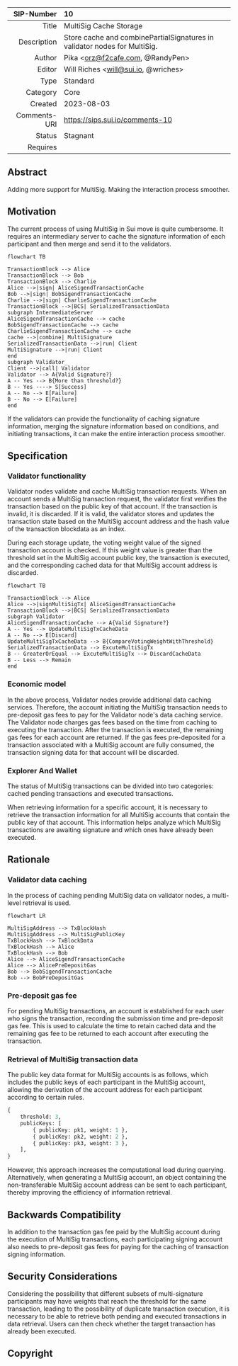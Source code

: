 | SIP-Number          | 10 |
| ---:                | :--- |
| Title               | MultiSig Cache Storage |
| Description         | Store cache and combinePartialSignatures in validator nodes for MultiSig.  |
| Author              | Pika <orz@f2cafe.com, @RandyPen> |
| Editor              | Will Riches <will@sui.io, @wriches> |
| Type                | Standard |
| Category            | Core |
| Created             | 2023-08-03 |
| Comments-URI        | https://sips.sui.io/comments-10 |
| Status              | Stagnant |
| Requires            | |



## Abstract

Adding more support for MultiSig. Making the interaction process smoother.

## Motivation

The current process of using MultiSig in Sui move is quite cumbersome. It requires an intermediary server to cache the signature information of each participant and then merge and send it to the validators.  

```mermaid
flowchart TB

TransactionBlock --> Alice
TransactionBlock --> Bob
TransactionBlock --> Charlie
Alice -->|sign| AliceSigendTransactionCache
Bob -->|sign| BobSigendTransactionCache
Charlie -->|sign| CharlieSigendTransactionCache
TransactionBlock -->|BCS| SerializedTransactionData 
subgraph IntermediateServer
AliceSigendTransactionCache --> cache
BobSigendTransactionCache --> cache
CharlieSigendTransactionCache --> cache
cache -->|combine| MultiSignature
SerializedTransactionData -->|run| Client
MultiSignature -->|run| Client
end
subgraph Validator_
Client -->|call| Validator
Validator --> A{Valid Signature?}
A -- Yes --> B{More than threshold?}
B -- Yes ----> S[Success]
A -- No --> E[Failure]
B -- No --> E[Failure]
end
```

If the validators can provide the functionality of caching signature information, merging the signature information based on conditions, and initiating transactions, it can make the entire interaction process smoother.

## Specification

### Validator functionality

Validator nodes validate and cache MultiSig transaction requests. When an account sends a MultiSig transaction request, the validator first verifies the transaction based on the public key of that account. If the transaction is invalid, it is discarded. If it is valid, the validator stores and updates the transaction state based on the MultiSig account address and the hash value of the transaction blockdata as an index. 

During each storage update, the voting weight value of the signed transaction account is checked. If this weight value is greater than the threshold set in the MultiSig account public key, the transaction is executed, and the corresponding cached data for that MultiSig account address is discarded.  

```mermaid
flowchart TB

TransactionBlock --> Alice
Alice -->|signMultiSigTx| AliceSigendTransactionCache
TransactionBlock -->|BCS| SerializedTransactionData
subgraph Validator
AliceSigendTransactionCache --> A{Valid Signature?}
A -- Yes --> UpdateMultiSigTxCacheData
A -- No --> E[Discard]
UpdateMultiSigTxCacheData --> B{CompareVotingWeightWithThreshold}
SerializedTransactionData --> ExcuteMultiSigTx
B -- GreaterOrEqual --> ExcuteMultiSigTx --> DiscardCacheData
B -- Less --> Remain
end
```

### Economic model

In the above process, Validator nodes provide additional data caching services. Therefore, the account initiating the MultiSig transaction needs to pre-deposit gas fees to pay for the Validator node's data caching service.   
The Validator node charges gas fees based on the time from caching to executing the transaction. After the transaction is executed, the remaining gas fees for each account are returned. If the gas fees pre-deposited for a transaction associated with a MultiSig account are fully consumed, the transaction signing data for that account will be discarded.  

### Explorer And Wallet

The status of MultiSig transactions can be divided into two categories: cached pending transactions and executed transactions.  

When retrieving information for a specific account, it is necessary to retrieve the transaction information for all MultiSig accounts that contain the public key of that account. This information helps analyze which MultiSig transactions are awaiting signature and which ones have already been executed.  


## Rationale

### Validator data caching

In the process of caching pending MultiSig data on validator nodes, a multi-level retrieval is used.

```mermaid
flowchart LR

MultiSigAddress --> TxBlockHash
MultiSigAddress --> MultiSigPublicKey
TxBlockHash --> TxBlockData
TxBlockHash --> Alice
TxBlockHash --> Bob
Alice --> AliceSigendTransactionCache 
Alice --> AlicePreDepositGas
Bob --> BobSigendTransactionCache
Bob --> BobPreDepositGas
```

### Pre-deposit gas fee

For pending MultiSig transactions, an account is established for each user who signs the transaction, recording the submission time and pre-deposit gas fee. This is used to calculate the time to retain cached data and the remaining gas fee to be returned to each account after executing the transaction.

### Retrieval of MultiSig transaction data

The public key data format for MultiSig accounts is as follows, which includes the public keys of each participant in the MultiSig account, allowing the derivation of the account address for each participant according to certain rules.

```python
{
    threshold: 3,
    publicKeys: [
        { publicKey: pk1, weight: 1 },
        { publicKey: pk2, weight: 2 },
        { publicKey: pk3, weight: 3 },
    ],
}
```

However, this approach increases the computational load during querying. Alternatively, when generating a MultiSig account, an object containing the non-transferable MultiSig account address can be sent to each participant, thereby improving the efficiency of information retrieval.

## Backwards Compatibility

In addition to the transaction gas fee paid by the MultiSig account during the execution of MultiSig transactions, each participating signing account also needs to pre-deposit gas fees for paying for the caching of transaction signing information.

## Security Considerations

Considering the possibility that different subsets of multi-signature participants may have weights that reach the threshold for the same transaction, leading to the possibility of duplicate transaction execution, it is necessary to be able to retrieve both pending and executed transactions in data retrieval. Users can then check whether the target transaction has already been executed.

## Copyright



